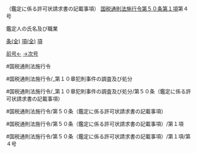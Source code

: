 （鑑定に係る許可状請求書の記載事項）
[国税通則法施行令第５０条第１項](国税通則法施行＿令＿第５０条第１項)第４号

鑑定人の氏名及び職業

[条(全)](国税通則法施行＿令＿第５０条_.md)    [項(全)](国税通則法施行＿令＿第５０条第１項_.md)    [項](国税通則法施行＿令＿第５０条第１項.md)

[前号←](国税通則法施行＿令＿第５０条第１項第３号.md)    [→次号](国税通則法施行＿令＿第５０条第１項第５号.md)

#国税通則法施行令

#国税通則法施行令/_第１０章犯則事件の調査及び処分

#国税通則法施行令/_第１０章犯則事件の調査及び処分/第５０条（鑑定に係る許可状請求書の記載事項）

#国税通則法施行令/第５０条（鑑定に係る許可状請求書の記載事項）

#国税通則法施行令/第５０条（鑑定に係る許可状請求書の記載事項）/第１項

#国税通則法施行令/第５０条（鑑定に係る許可状請求書の記載事項）/第１項/第４号

